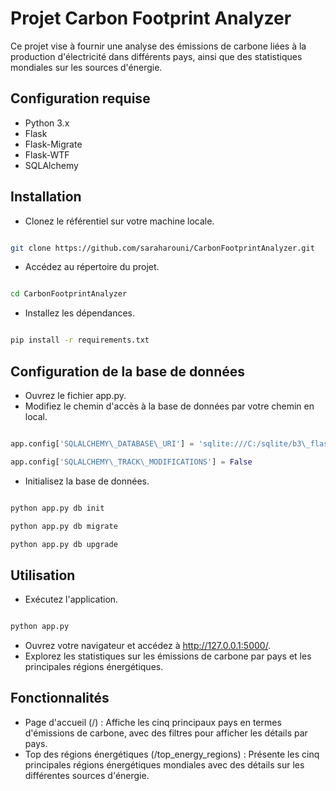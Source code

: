 ##
# **Projet Carbon Footprint Analyzer**

Ce projet vise à fournir une analyse des émissions de carbone liées à la production d'électricité dans différents pays, ainsi que des statistiques mondiales sur les sources d'énergie.

## **Configuration requise**

- Python 3.x
- Flask
- Flask-Migrate
- Flask-WTF
- SQLAlchemy

## **Installation**

- Clonez le référentiel sur votre machine locale.

```bash

git clone https://github.com/saraharouni/CarbonFootprintAnalyzer.git
```

- Accédez au répertoire du projet.

```bash

cd CarbonFootprintAnalyzer
```

- Installez les dépendances.

```bash

pip install -r requirements.txt
```

## **Configuration de la base de données**

- Ouvrez le fichier app.py.
- Modifiez le chemin d'accès à la base de données par votre chemin en local.

``` python

app.config['SQLALCHEMY\_DATABASE\_URI'] = 'sqlite:///C:/sqlite/b3\_flask/CarbonFootprint.db'

app.config['SQLALCHEMY\_TRACK\_MODIFICATIONS'] = False
```

- Initialisez la base de données.

``` bash

python app.py db init

python app.py db migrate

python app.py db upgrade
```

## **Utilisation**

- Exécutez l'application.

``` bash

python app.py
```

- Ouvrez votre navigateur et accédez à http://127.0.0.1:5000/.
- Explorez les statistiques sur les émissions de carbone par pays et les principales régions énergétiques.

## **Fonctionnalités**

- Page d'accueil (/) : Affiche les cinq principaux pays en termes d'émissions de carbone, avec des filtres pour afficher les détails par pays.
- Top des régions énergétiques (/top\_energy\_regions) : Présente les cinq principales régions énergétiques mondiales avec des détails sur les différentes sources d'énergie.


